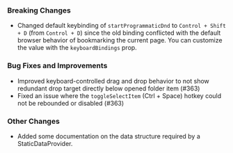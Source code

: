 ### Breaking Changes
- Changed default keybinding of `startProgrammaticDnd` to `Control + Shift + D` (from `Control + D`) since the old
  binding conflicted with the default browser behavior of bookmarking the current page. You can customize the
  value with the `keyboardBindings` prop.

### Bug Fixes and Improvements
- Improved keyboard-controlled drag and drop behavior to not show redundant drop target directly below opened folder item (#363)
- Fixed an issue where the `toggleSelectItem` (Ctrl + Space) hotkey could not be rebounded or disabled (#363)

### Other Changes
 - Added some documentation on the data structure required by a StaticDataProvider.
